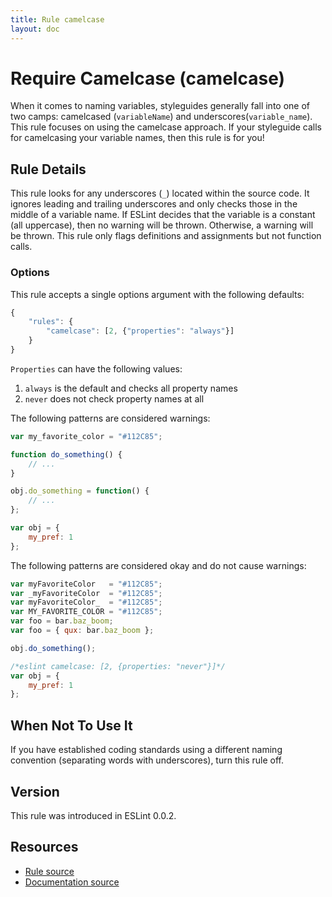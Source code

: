 ```yaml
---
title: Rule camelcase
layout: doc
---
```

<!-- Note: No pull requests accepted for this file. See README.md in the root directory for details. -->
# Require Camelcase (camelcase)

When it comes to naming variables, styleguides generally fall into one of two camps: camelcased (`variableName`) and underscores(`variable_name`). This rule focuses on using the camelcase approach. If your styleguide calls for camelcasing your variable names, then this rule is for you!

## Rule Details

This rule looks for any underscores (`_`) located within the source code. It ignores leading and trailing underscores and only checks those in the middle of a variable name. If ESLint decides that the variable is a constant (all uppercase), then no warning will be thrown. Otherwise, a warning will be thrown. This rule only flags definitions and assignments but not function calls.

### Options

This rule accepts a single options argument with the following defaults:

```js
{
    "rules": {
        "camelcase": [2, {"properties": "always"}]
    }
}
```

`Properties` can have the following values:

1. `always` is the default and checks all property names
2. `never` does not check property names at all

The following patterns are considered warnings:

```js
var my_favorite_color = "#112C85";

function do_something() {
    // ...
}

obj.do_something = function() {
    // ...
};

var obj = {
    my_pref: 1
};
```

The following patterns are considered okay and do not cause warnings:

```js
var myFavoriteColor   = "#112C85";
var _myFavoriteColor  = "#112C85";
var myFavoriteColor_  = "#112C85";
var MY_FAVORITE_COLOR = "#112C85";
var foo = bar.baz_boom;
var foo = { qux: bar.baz_boom };

obj.do_something();

/*eslint camelcase: [2, {properties: "never"}]*/
var obj = {
    my_pref: 1
};
```

## When Not To Use It

If you have established coding standards using a different naming convention (separating words with underscores), turn this rule off.

## Version

This rule was introduced in ESLint 0.0.2.

## Resources

* [Rule source](https://github.com/eslint/eslint/tree/master/lib/rules/camelcase.js)
* [Documentation source](https://github.com/eslint/eslint/tree/master/docs/rules/camelcase.md)

